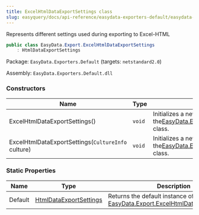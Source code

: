 ```yaml
---
title: ExcelHtmlDataExportSettings class
slug: easyquery/docs/api-reference/easydata-exporters-default/easydata-export-namespace/excelhtmldataexportsettings-class
---
```



Represents different settings used during exporting to Excel-HTML
```csharp
public class EasyData.Export.ExcelHtmlDataExportSettings
    : HtmlDataExportSettings

```
Package: `EasyData.Exporters.Default` (targets: `netstandard2.0`)

Assembly: `EasyData.Exporters.Default.dll`

### Constructors

| Name | Type | Description | 
| --- | --- | --- | 
| ExcelHtmlDataExportSettings() | `void` | Initializes a new instance of the[EasyData.Export.ExcelHtmlDataExportSettings](/api-reference/easydata-exporters-default/easydata-export-namespace/excelhtmldataexportsettings-class) class. | 
| ExcelHtmlDataExportSettings(`CultureInfo` culture) | `void` | Initializes a new instance of the[EasyData.Export.ExcelHtmlDataExportSettings](/api-reference/easydata-exporters-default/easydata-export-namespace/excelhtmldataexportsettings-class) class. | 


### Static Properties

| Name | Type | Description | 
| --- | --- | --- | 
| Default | [HtmlDataExportSettings](/api-reference/easydata-exporters-default/easydata-export-namespace/htmldataexportsettings-class) | Returns the default instance of [EasyData.Export.ExcelHtmlDataExportSettings](/api-reference/easydata-exporters-default/easydata-export-namespace/excelhtmldataexportsettings-class). |
